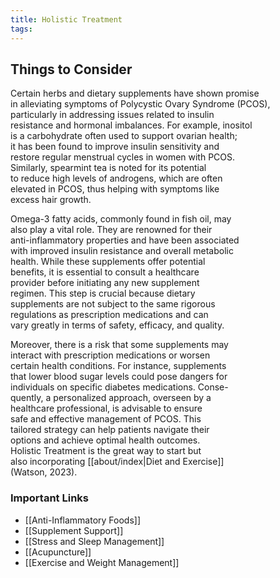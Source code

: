 ```yaml
---
title: Holistic Treatment
tags:
---
```


## Things to Consider

Certain herbs and dietary supplements have shown promise  
in alleviating symptoms of Polycystic Ovary Syndrome (PCOS),  
particularly in addressing issues related to insulin  
resistance and hormonal imbalances. For example, inositol  
is a carbohydrate often used to support ovarian health;  
it has been found to improve insulin sensitivity and  
restore regular menstrual cycles in women with PCOS.  
Similarly, spearmint tea is noted for its potential  
to reduce high levels of androgens, which are often  
elevated in PCOS, thus helping with symptoms like  
excess hair growth.

Omega-3 fatty acids, commonly found in fish oil, may  
also play a vital role. They are renowned for their  
anti-inflammatory properties and have been associated  
with improved insulin resistance and overall metabolic  
health. While these supplements offer potential  
benefits, it is essential to consult a healthcare  
provider before initiating any new supplement  
regimen. This step is crucial because dietary  
supplements are not subject to the same rigorous  
regulations as prescription medications and can  
vary greatly in terms of safety, efficacy, and quality.  

Moreover, there is a risk that some supplements may  
interact with prescription medications or worsen  
certain health conditions. For instance, supplements  
that lower blood sugar levels could pose dangers for  
individuals on specific diabetes medications. Conse-  
quently, a personalized approach, overseen by a  
healthcare professional, is advisable to ensure  
safe and effective management of PCOS. This  
tailored strategy can help patients navigate their  
options and achieve optimal health outcomes.  
Holistic Treatment is the great way to start but  
also incorporating  [[about/index|Diet and Exercise]]  
(Watson, 2023). 

### Important Links

* [[Anti-Inflammatory Foods]]
* [[Supplement Support]]
* [[Stress and Sleep Management]]
* [[Acupuncture]]
* [[Exercise and Weight Management]]